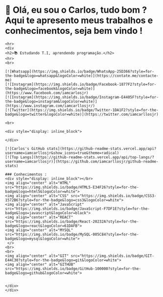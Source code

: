 ## <h1>👋 Olá, eu sou o Carlos, tudo  bom ? Aqui te apresento meus trabalhos e conhecimentos, seja bem vindo !
    <hr>
    <div
    <h2>📚 Estudando T.I, aprendendo programação.</h2>
    <hr>
    <br>
    
    [![Whatsapp](https://img.shields.io/badge/WhatsApp-25D366?style=for-the-badge&logo=whatsapp&logoColor=white)](https://contate.me/contacte-me)
    [![Instagram](https://img.shields.io/badge/Facebook-1877F2?style=for-the-badge&logo=facebook&logoColor=white)](https://www.facebook.com/iamcarlosjr)
    [![Instagram](https://img.shields.io/badge/Instagram-E4405F?style=for-the-badge&logo=instagram&logoColor=white)](https://www.instagram.com/iamcarllosjr/)
    [![Twitter](https://img.shields.io/badge/Twitter-1DA1F2?style=for-the-badge&logo=twitter&logoColor=white)](https://twitter.com/iamcarllosjr) 
    
    <br>
    
    <div style="display: inline_block">
    
    </div>
    
    [![Carlos's GitHub stats](https://github-readme-stats.vercel.app/api?username=iamcarllosjr&show_icons=true&theme=radical)
    [![Top Langs](https://github-readme-stats.vercel.app/api/top-langs/?username=iamcarllosjr)](https://github.com/iamcarllosjr/github-readme-stats)
    
    ### Conhecimentos : 
    <div style="display: inline_block"></br>
    <img align="center" alt="HTML" src="https://img.shields.io/badge/HTML5-E34F26?style=for-the-badge&logo=html5&logoColor=white">
    <img align="center" alt="CSS" src="https://img.shields.io/badge/CSS3-1572B6?style=for-the-badge&logo=css3&logoColor=white">
    <img align="center" alt="JavaScript" src="https://img.shields.io/badge/JavaScript-F7DF1E?style=for-the-badge&logo=javascript&logoColor=black">
    <img align="center" alt="REACT" src="https://img.shields.io/badge/React-20232A?style=for-the-badge&logo=react&logoColor=61DAFB">
    <img align="center" alt="MYSQL" src="https://img.shields.io/badge/MySQL-005C84?style=for-the-badge&logo=mysql&logoColor=white">
     </>                                                                                                                              
    <br>
    <br>
    <img align="center" alt="GIT" src="https://img.shields.io/badge/GIT-E44C30?style=for-the-badge&logo=git&logoColor=white">
    <img align="center" alt="GITHUB" src="https://img.shields.io/badge/GitHub-100000?style=for-the-badge&logo=github&logoColor=white">
    
    
    </div>
    </div>
    
